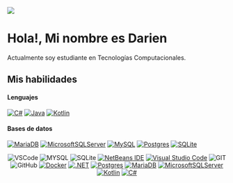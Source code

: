 ![](https://komarev.com/ghpvc/?username=darien786)

# Hola!, Mi nombre es Darien 

Actualmente soy estudiante en Tecnologías Computacionales. 


## Mis habilidades

<div>
  <h4> Lenguajes </h4>
  
  <span>
    
  [![C#](https://img.shields.io/badge/C%23-%23239120.svg?logo=csharp&logoColor=white)](#)
  [![Java](https://img.shields.io/badge/Java-%23ED8B00.svg?logo=openjdk&logoColor=white)](#)
  [![Kotlin](https://img.shields.io/badge/Kotlin-%237F52FF.svg?logo=kotlin&logoColor=white)](#)
    
  </span>

  
  <h4> Bases de datos</h4>
  <span>
    
  [![MariaDB](https://img.shields.io/badge/MariaDB-003545?logo=mariadb&logoColor=white)](#)
  [![MicrosoftSQLServer](https://img.shields.io/badge/Microsoft%20SQL%20Server-CC2927?logo=microsoft%20sql%20server&logoColor=white)](#)
  [![MySQL](https://img.shields.io/badge/MySQL-4479A1?logo=mysql&logoColor=fff)](#)
  [![Postgres](https://img.shields.io/badge/Postgres-%23316192.svg?logo=postgresql&logoColor=white)](#)
  [![SQLite](https://img.shields.io/badge/SQLite-%2307405e.svg?logo=sqlite&logoColor=white)](#)
  
  </span>

</div>
  
<div align='center'>

![VSCode](https://img.shields.io/badge/VSCode-0078D4?style=for-the-badge&logo=visual%20studio%20code&logoColor=white)
![MYSQL](https://img.shields.io/badge/MySQL-005C84?style=for-the-badge&logo=mysql&logoColor=white)
![SQLite](https://img.shields.io/badge/Sqlite-003B57?style=for-the-badge&logo=sqlite&logoColor=white)
[![NetBeans IDE](https://img.shields.io/badge/NetBeans%20IDE-1B6AC6.svg?logo=apache-netbeans-ide&logoColor=white)](#)
[![Visual Studio Code](https://img.shields.io/badge/Visual%20Studio%20Code-0078d7.svg?logo=visual-studio-code&logoColor=white)](#)
![GIT](https://img.shields.io/badge/GIT-E44C30?style=for-thebadge&logo=git&logoColor=white)
![GitHub](https://img.shields.io/badge/GitHub-100000?style=for-the-badge&logo=github&logoColor=white)
[![Docker](https://img.shields.io/badge/Docker-2496ED?logo=docker&logoColor=fff)](#)
[![.NET](https://img.shields.io/badge/.NET-512BD4?logo=dotnet&logoColor=fff)](#)
[![Postgres](https://img.shields.io/badge/Postgres-%23316192.svg?logo=postgresql&logoColor=white)](#)
[![MariaDB](https://img.shields.io/badge/MariaDB-003545?logo=mariadb&logoColor=white)](#)
[![MicrosoftSQLServer](https://img.shields.io/badge/Microsoft%20SQL%20Server-CC2927?logo=microsoft%20sql%20server&logoColor=white)](#)
[![Kotlin](https://img.shields.io/badge/Kotlin-%237F52FF.svg?logo=kotlin&logoColor=white)](#)
[![C#](https://img.shields.io/badge/C%23-%23239120.svg?logo=csharp&logoColor=white)](#)
</div>



